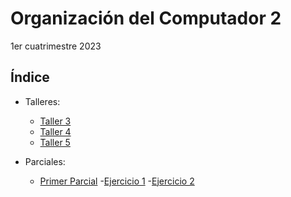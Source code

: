 # Organización del Computador 2

1er cuatrimestre 2023

## Índice

- Talleres:
    - [Taller 3](Talleres/Taller-3/src/)
    - [Taller 4](Talleres/Taller-4/src/)
    - [Taller 5](Talleres/Taller-5/src/)

- Parciales:
    - [Primer Parcial](Parciales/Primer%20Parcial/)
        -[Ejercicio 1](Parciales/Primer%20Parcial/ej1/ej1.asm)
        -[Ejercicio 2](Parciales/Primer%20Parcial/ej2/ej2.asm)